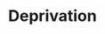 ---
schema: default
title: Deprivation
organization: 'Lewisham Insight'
notes: https://www.gov.uk/government/statistics/english-indices-of-deprivation-2019 (by LSOA)
resources:
  - name: IMD-2019
    url: >-
      https://github.com/lb-lewisham/open-data-lewisham/raw/gh-pages/_datasets/data/lbl_imd_2019_lsoa11.csv
    format: csv
  - name: Fuel-poverty-2019
    url: >-
      https://github.com/lb-lewisham/open-data-lewisham/raw/gh-pages/_datasets/data/lbl_fuel_poverty_2019_lsoa11.csv
    format: csv
license: 'https://www.nationalarchives.gov.uk/doc/open-government-licence/version/3/'
category:
  - Economy
maintainer: 'Lewisham Insight'
maintainer_email: insight-and-delivery@lewisham.gov.uk
---